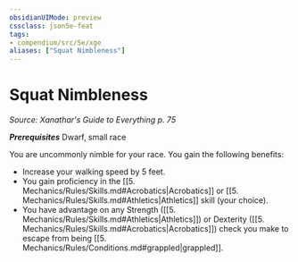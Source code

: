 ```yaml
---
obsidianUIMode: preview
cssclass: json5e-feat
tags:
- compendium/src/5e/xge
aliases: ["Squat Nimbleness"]
---
```

# Squat Nimbleness
*Source: Xanathar's Guide to Everything p. 75*  

***Prerequisites*** Dwarf, small race

You are uncommonly nimble for your race. You gain the following benefits:

- Increase your walking speed by 5 feet.  
- You gain proficiency in the [[5. Mechanics/Rules/Skills.md#Acrobatics|Acrobatics]] or [[5. Mechanics/Rules/Skills.md#Athletics|Athletics]] skill (your choice).  
- You have advantage on any Strength ([[5. Mechanics/Rules/Skills.md#Athletics|Athletics]]) or Dexterity ([[5. Mechanics/Rules/Skills.md#Acrobatics|Acrobatics]]) check you make to escape from being [[5. Mechanics/Rules/Conditions.md#grappled|grappled]].